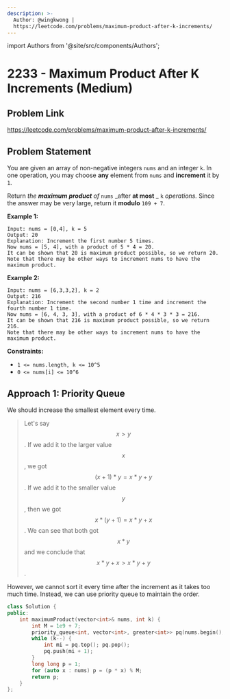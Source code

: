 ```yaml
---
description: >-
  Author: @wingkwong |
  https://leetcode.com/problems/maximum-product-after-k-increments/
---
```


import Authors from '@site/src/components/Authors';

# 2233 - Maximum Product After K Increments (Medium)

## Problem Link

https://leetcode.com/problems/maximum-product-after-k-increments/

## Problem Statement

You are given an array of non-negative integers `nums` and an integer `k`. In one operation, you may choose **any** element from `nums` and **increment** it by `1`.

Return _the **maximum**  **product** of_ `nums` _after **at most** _ `k` _operations._ Since the answer may be very large, return it **modulo** `109 + 7`.

**Example 1:**

```
Input: nums = [0,4], k = 5
Output: 20
Explanation: Increment the first number 5 times.
Now nums = [5, 4], with a product of 5 * 4 = 20.
It can be shown that 20 is maximum product possible, so we return 20.
Note that there may be other ways to increment nums to have the maximum product.
```

**Example 2:**

```
Input: nums = [6,3,3,2], k = 2
Output: 216
Explanation: Increment the second number 1 time and increment the fourth number 1 time.
Now nums = [6, 4, 3, 3], with a product of 6 * 4 * 3 * 3 = 216.
It can be shown that 216 is maximum product possible, so we return 216.
Note that there may be other ways to increment nums to have the maximum product.
```

**Constraints:**

* `1 <= nums.length, k <= 10^5`
* `0 <= nums[i] <= 10^6`

## Approach 1: Priority Queue

We should increase the smallest element every time.

> Let's say $$x > y$$. If we add it to the larger value $$x$$, we got $$(x + 1) * y = x * y + y$$. If we add it to the smaller value $$y$$, then we got $$x * (y + 1) = x*y+x$$. We can see that both got $$x * y$$ and we conclude that $$x * y + x > x  * y + y$$.

However, we cannot sort it every time after the increment as it takes too much time. Instead, we can use priority queue to maintain the order.

<Authors names="@wingkwong"/>

```cpp
class Solution {
public:
    int maximumProduct(vector<int>& nums, int k) {
        int M = 1e9 + 7;
        priority_queue<int, vector<int>, greater<int>> pq(nums.begin(), nums.end());
        while (k--) {
            int mi = pq.top(); pq.pop();
            pq.push(mi + 1);
        }
        long long p = 1;
        for (auto x : nums) p = (p * x) % M;
        return p;
    }
};
```
